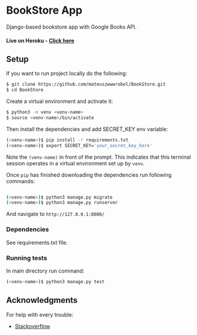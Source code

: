 # BookStore App
Django-based bookstore app with Google Books API.

#### Live on Heroku - [Click here](https://bookstore-matt.herokuapp.com/)

## Setup

If you want to run project locally do the following:

```sh
$ git clone https://github.com/mateuszwwwrobel/BookStore.git
$ cd BookStore
```

Create a virtual environment and activate it:

```sh
$ python3 -m venv <venv-name>
$ source <venv-name>/bin/activate
```

Then install the dependencies and add SECRET_KEY env variable:

```sh
(<venv-name>)$ pip install -r requirements.txt
(<venv-name>)$ export SECRET_KEY='your_secret_key_here'
```
Note the `(venv-name)` in front of the prompt. This indicates that this terminal
session operates in a virtual environment set up by `venv`.

Once `pip` has finished downloading the dependencies run following commands:
```sh

(<venv-name>)$ python3 manage.py migrate
(<venv-name>)$ python3 manage.py runserver
```
And navigate to `http://127.0.0.1:8000/`


### Dependencies

See requirements.txt file. 

### Running tests

In main directory run command:
```sh
(<venv-name>)$ python3 manage.py test
```

## Acknowledgments

For help with every trouble:
* [Stackoverflow](https://stackoverflow.com/)
